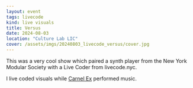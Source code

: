 ```yaml
---
layout: event
tags: livecode
kind: live visuals
title: Versus
date: 2024-08-03
location: "Culture Lab LIC"
cover: /assets/imgs/20240803_livecode_versus/cover.jpg
---
```


This was a very cool show which paired a synth player from
the New York Modular Society with a Live Coder from livecode.nyc.

I live coded visuals while [Carnel Ex](https://www.carnalex.com)
performed music.